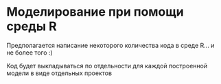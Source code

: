 # Моделирование при помощи среды R

Предполагается написание некоторого количества кода в среде R...
и не более того :)

Код будет выкладываться по отдельности для каждой построенной модели в виде отдельных проектов
